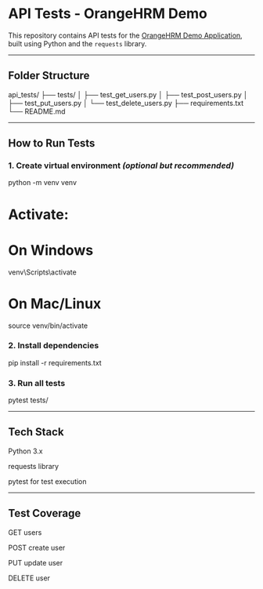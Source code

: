 # API Tests - OrangeHRM Demo

This repository contains API tests for the [OrangeHRM Demo Application](https://opensource-demo.orangehrmlive.com), built using Python and the `requests` library.

---

## Folder Structure

api_tests/
├── tests/
│ ├── test_get_users.py
│ ├── test_post_users.py
│ ├── test_put_users.py
│ └── test_delete_users.py
├── requirements.txt
└── README.md

---

## How to Run Tests

### 1. Create virtual environment *(optional but recommended)*

python -m venv venv
# Activate:
# On Windows
venv\Scripts\activate
# On Mac/Linux
source venv/bin/activate

### 2. Install dependencies

pip install -r requirements.txt

### 3. Run all tests

pytest tests/

---

## Tech Stack

Python 3.x

requests library

pytest for test execution

---

## Test Coverage

GET users

POST create user

PUT update user

DELETE user
